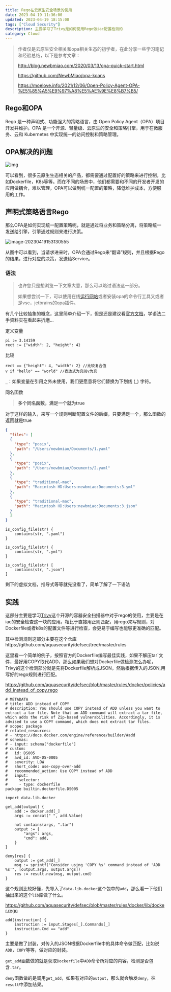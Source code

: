 ```yaml
---
title: Rego在云原生安全场景的使用
date: 2023-04-19 11:36:00
updated: 2023-04-19 18:15:00
tags: ["Cloud Security"]
description: 主要学习了Trivy是如何使用Rego做iac配置检测的
category: Cloud
---
```


> 作者仅是云原生安全相关和opa相关生态的初学者，在此分享一些学习笔记和经验总结，以下是参考文章：
> 
> http://blog.newbmiao.com/2020/03/13/opa-quick-start.html
> 
> https://github.com/NewbMiao/opa-koans
> 
> https://moelove.info/2021/12/06/Open-Policy-Agent-OPA-%E5%85%A5%E9%97%A8%E5%AE%9E%E8%B7%B5/

## Rego和OPA

Rego 是一种声明式、功能强大的策略语言，由 Open Policy Agent（OPA）项目开发并维护。OPA 是一个开源、轻量级、云原生的安全和策略引擎，用于在微服务、云和 Kubernetes 中实现统一的访问控制和策略管理。

## OPA解决的问题

![img](https://ek1ng-typora.oss-cn-hangzhou.aliyuncs.com/img/paN9tjO46QM3RbT.png)

可以看到，很多云原生生态相关的产品，都需要通过配置好的策略来进行控制，比如Dockerfile，K8s等等。而在不同的场景中，他们都需要和不同的开发者开发的应用做耦合，难以管理，OPA可以做到统一配置的策略，降低维护成本，方便服用的工作。

## 声明式策略语言Rego

 那么OPA是如何实现统一配置策略呢，就是通过将业务和策略分离，将策略统一发送给引擎，引擎通过规则来进行决策。

![image-20230419153130555](https://ek1ng-typora.oss-cn-hangzhou.aliyuncs.com/img/image-20230419153130555.png)

从图中可以看到，当请求进来时，OPA会通过Rego来“翻译”规则，并且根据Rego的结果，进行对应的决策，发送给Service。

### 语法

> 也许您只是想浏览一下文章大意，那么可以略过语法这一部分。
> 
> 如果想尝试一下，可以使用在线[运行网站](https://play.openpolicyagent.org/p/ZXkIlAEPCY)或者安装opa的命令行工具又或者是vsc，jetbrains的opa插件。

有几个比较抽象的概念，这里简单介绍一下，但是还是建议看[官方文档](https://www.openpolicyagent.org/docs/latest/policy-language/)，学语法二手资料实在看起来折磨...

定义变量

```
pi := 3.14159
rect := {"width": 2, "height": 4}
```

比较

```
rect == {"height": 4, "width": 2} //比较复合值
v if "hello" == "world" //表达式为真则v为真
```

`_`：如果变量在引用之外未使用，我们更愿意将它们替换为下划线 (_) 字符。

同名函数

>  **多个同名函数，满足一个就为true**

对于这样的输入，来写一个规则判断配置文件的后缀，只要满足一个，那么函数的返回就是true

```json
{
  "files": [
  {
    "type": "posix",
    "path": "/Users/newbmiao/Documents/1.yaml"
  },
  {
    "type": "posix",
    "path": "/Users/newbmiao/Documents/2.yaml"
  },
  {
    "type": "traditional-mac",
    "path": "Macintosh HD:Users:newbmiao:Documents:3.yml"
  },
  {
    "type": "traditional-mac",
    "path": "Macintosh HD:Users:newbmiao:Documents:3.json"
  }
  ]
}
```

```
is_config_file(str) {
    contains(str, ".yaml")
}

is_config_file(str) {
    contains(str, ".yml")
}

is_config_file(str) [
    contains(str, ".json")
]
```

剩下的虚拟文档，推导式等等就先没看了，简单了解了一下语法

## 实践

这部分主要是学习[Trivy](https://github.com/aquasecurity/trivy)这个开源的容器安全扫描器中对于rego的使用，主要是在iac的安全检查这一块的应用。相比于直接用正则匹配，用rego来写规则，对Dockerfile或者k8s的配置文件等进行检查，会更易于编写也能够更准确的匹配。

其中检测规则这部分主要在这个仓库https://github.com/aquasecurity/defsec/tree/master/rules

这里看一个简单的例子，按照官方的Dockerfile编写最佳实践，如果不解压tar`文件，最好用COPY取代ADD，那么如果我们想对Dockerfile做检测怎么办呢，Trivy的这个检测部分就是先将Dockerfile解析成JSON，然后根据传入的JSON,用写好的rego规则进行匹配。

https://github.com/aquasecurity/defsec/blob/master/rules/docker/policies/add_instead_of_copy.rego

```
# METADATA
# title: ADD instead of COPY
# description: You should use COPY instead of ADD unless you want to extract a tar file. Note that an ADD command will extract a tar file, which adds the risk of Zip-based vulnerabilities. Accordingly, it is advised to use a COPY command, which does not extract tar files.
# scope: package
# related_resources:
# - https://docs.docker.com/engine/reference/builder/#add
# schemas:
# - input: schema["dockerfile"]
# custom:
#   id: DS005
#   avd_id: AVD-DS-0005
#   severity: LOW
#   short_code: use-copy-over-add
#   recommended_action: Use COPY instead of ADD
#   input:
#     selector:
#     - type: dockerfile
package builtin.dockerfile.DS005

import data.lib.docker

get_add[output] {
    add := docker.add[_]
    args := concat(" ", add.Value)

    not contains(args, ".tar")
    output := {
        "args": args,
        "cmd": add,
    }
}

deny[res] {
    output := get_add[_]
    msg := sprintf("Consider using 'COPY %s' command instead of 'ADD %s'", [output.args, output.args])
    res := result.new(msg, output.cmd)
}
```

这个规则比较好懂，先导入了`data.lib.docker`这个包中的`add`，那么看一下他们抽出来的这个`lib`库做了什么。

https://github.com/aquasecurity/defsec/blob/master/rules/docker/lib/docker.rego

```
add[instruction] {
    instruction := input.Stages[_].Commands[_]
    instruction.Cmd == "add"
}
```

主要是做了封装，对传入的JSON根据Dockerfile中的具体命令做匹配，比如说`ADD`，`COPY`等等，做对应的封装。

`get_add`函数做的就是获取`Dockerfile`中`ADD`命令所对应的内容，检测是否包含`.tar`。

`deny`函数做的是调用`get_add`，如果有对应的`output`，那么就会触发`deny`，往`result`中添加结果。

